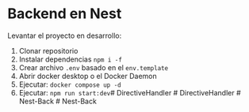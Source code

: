 # Backend en Nest

Levantar el proyecto en desarrollo:

1. Clonar repositorio
2. Instalar dependencias `npm i -f`
3. Crear archivo `.env` basado en el `env.template`
4. Abrir docker desktop o el Docker Daemon
5. Ejecutar: `docker compose up -d`
6. Ejecutar: `npm run start:dev`#   D i r e c t i v e H a n d l e r  
 #   D i r e c t i v e H a n d l e r  
 #   N e s t - B a c k  
 #   N e s t - B a c k  
 